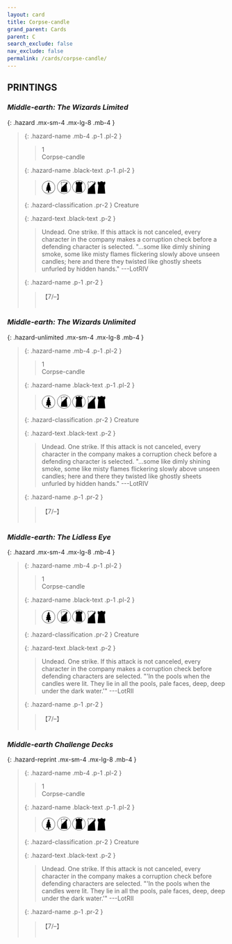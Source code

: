 ```yaml
---
layout: card
title: Corpse-candle
grand_parent: Cards
parent: C
search_exclude: false
nav_exclude: false
permalink: /cards/corpse-candle/
---
```


## PRINTINGS


### _Middle-earth: The Wizards Limited_

{: .hazard .mx-sm-4 .mx-lg-8 .mb-4 }
> {: .hazard-name .mb-4 .p-1 .pl-2 }
> > <div class="hazard-mp">1</div>
> > <div class="card-name">Corpse-candle</div>
>
> {: .hazard-name .black-text .p-1 .pl-2 }
> > ![](/assets/images/wilderness.svg) ![](/assets/images/shadow-land.svg) ![](/assets/images/dark-domain.svg) ![](/assets/images/shadow-hold.svg) ![](/assets/images/dark-hold.svg)
>
> {: .hazard-classification .pr-2 }
> Creature
>
> {: .hazard-text .black-text .p-2 }
> > Undead. One strike. If this attack is not canceled, every character in the company makes a corruption check before a defending character is selected.  "...some like dimly shining smoke, some like misty flames flickering slowly above unseen candles; here and there they twisted like ghostly sheets unfurled by hidden hands." ---LotRIV 
>
> {: .hazard-name .p-1 .pr-2 }
> > <div class="card-shield">【7/&ndash;】</div>
> > <div class="card-corruption">&nbsp;</div>

### _Middle-earth: The Wizards Unlimited_

{: .hazard-unlimited .mx-sm-4 .mx-lg-8 .mb-4 }
> {: .hazard-name .mb-4 .p-1 .pl-2 }
> > <div class="hazard-mp">1</div>
> > <div class="card-name">Corpse-candle</div>
>
> {: .hazard-name .black-text .p-1 .pl-2 }
> > ![](/assets/images/wilderness.svg) ![](/assets/images/shadow-land.svg) ![](/assets/images/dark-domain.svg) ![](/assets/images/shadow-hold.svg) ![](/assets/images/dark-hold.svg)
>
> {: .hazard-classification .pr-2 }
> Creature
>
> {: .hazard-text .black-text .p-2 }
> > Undead. One strike. If this attack is not canceled, every character in the company makes a corruption check before a defending character is selected.  "...some like dimly shining smoke, some like misty flames flickering slowly above unseen candles; here and there they twisted like ghostly sheets unfurled by hidden hands." ---LotRIV 
>
> {: .hazard-name .p-1 .pr-2 }
> > <div class="card-shield">【7/&ndash;】</div>
> > <div class="card-corruption-white">&nbsp;</div>

### _Middle-earth: The Lidless Eye_

{: .hazard .mx-sm-4 .mx-lg-8 .mb-4 }
> {: .hazard-name .mb-4 .p-1 .pl-2 }
> > <div class="hazard-mp">1</div>
> > <div class="card-name">Corpse-candle</div>
>
> {: .hazard-name .black-text .p-1 .pl-2 }
> > ![](/assets/images/wilderness.svg) ![](/assets/images/shadow-land.svg) ![](/assets/images/dark-domain.svg) ![](/assets/images/shadow-hold.svg) ![](/assets/images/dark-hold.svg)
>
> {: .hazard-classification .pr-2 }
> Creature
>
> {: .hazard-text .black-text .p-2 }
> > Undead. One strike. If this attack is not canceled, every character in the company makes a corruption check before defending characters are selected.  "'In the pools when the candles were lit. They lie in all the pools, pale faces, deep, deep under the dark water.'" ---LotRII 
>
> {: .hazard-name .p-1 .pr-2 }
> > <div class="card-shield">【7/&ndash;】</div>
> > <div class="card-corruption">&nbsp;</div>

### _Middle-earth Challenge Decks_

{: .hazard-reprint .mx-sm-4 .mx-lg-8 .mb-4 }
> {: .hazard-name .mb-4 .p-1 .pl-2 }
> > <div class="hazard-mp">1</div>
> > <div class="card-name">Corpse-candle</div>
>
> {: .hazard-name .black-text .p-1 .pl-2 }
> > ![](/assets/images/wilderness.svg) ![](/assets/images/shadow-land.svg) ![](/assets/images/dark-domain.svg) ![](/assets/images/shadow-hold.svg) ![](/assets/images/dark-hold.svg)
>
> {: .hazard-classification .pr-2 }
> Creature
>
> {: .hazard-text .black-text .p-2 }
> > Undead. One strike. If this attack is not canceled, every character in the company makes a corruption check before defending characters are selected.  "'In the pools when the candles were lit. They lie in all the pools, pale faces, deep, deep under the dark water.'" ---LotRII 
>
> {: .hazard-name .p-1 .pr-2 }
> > <div class="card-shield">【7/&ndash;】</div>
> > <div class="card-corruption-white">&nbsp;</div>
